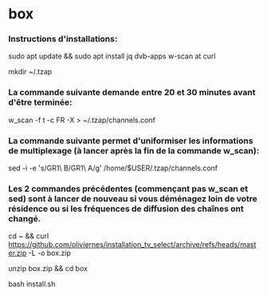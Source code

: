 # box

### Instructions d'installations:

sudo apt update && sudo apt install jq dvb-apps w-scan at curl

mkdir ~/.tzap

### La commande suivante demande entre 20 et 30 minutes avant d'être terminée:
w_scan -f t -c FR -X > ~/.tzap/channels.conf

### La commande suivante permet d'uniformiser les informations de multiplexage (à lancer après la fin de la commande w_scan):
sed -i -e 's/GR1\ B/GR1\ A/g' /home/$USER/.tzap/channels.conf

### Les 2 commandes précédentes (commençant pas w_scan et sed) sont à lancer de nouveau si vous déménagez loin de votre résidence ou si les fréquences de diffusion des chaînes ont changé.

cd ~ && curl https://github.com/oliviernes/installation_tv_select/archive/refs/heads/master.zip -L -o box.zip

unzip box.zip && cd box

bash install.sh
